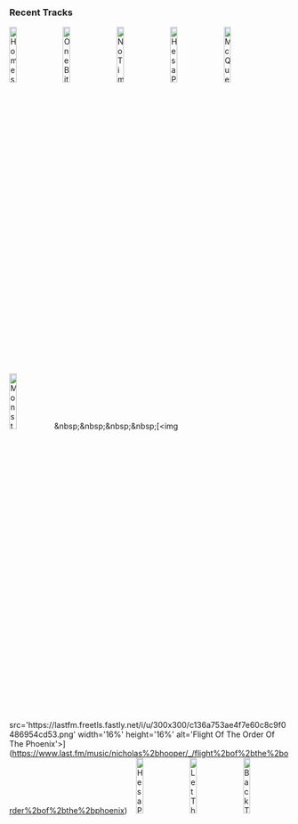 ### Recent Tracks
[<img src='https://lastfm.freetls.fastly.net/i/u/300x300/dfed95f8dd934a865187d61fcf67514f.png' width='16%' height='16%' alt='Homestead - From "The Good Dinosaur" Score'>](https://www.last.fm/music/mychael%2bdanna/_/homestead%2b-%2bfrom%2b%2522the%2bgood%2bdinosaur%2522%2bscore)&nbsp;&nbsp;&nbsp;&nbsp;[<img src='https://lastfm.freetls.fastly.net/i/u/300x300/744c392bd14e4fc7cf381ce2c9b07f32.png' width='16%' height='16%' alt='One Bite at a Time'>](https://www.last.fm/music/jeff%2bbeal/_/one%2bbite%2bat%2ba%2btime)&nbsp;&nbsp;&nbsp;&nbsp;[<img src='https://lastfm.freetls.fastly.net/i/u/300x300/d0a430fbde6644dcc45d9cd2aaa4e930.png' width='16%' height='16%' alt='No Time For Caution'>](https://www.last.fm/music/hans%2bzimmer/_/no%2btime%2bfor%2bcaution)&nbsp;&nbsp;&nbsp;&nbsp;[<img src='https://lastfm.freetls.fastly.net/i/u/300x300/485e096943934797a7e6c3ddf11b8adf.png' width='16%' height='16%' alt='Hes a Pirate'>](https://www.last.fm/music/klaus%2bbadelt/_/he%2527s%2ba%2bpirate)&nbsp;&nbsp;&nbsp;&nbsp;[<img src='https://lastfm.freetls.fastly.net/i/u/300x300/f1865970fe49990e2adb47025827b5ed.png' width='16%' height='16%' alt='McQueen and Sally'>](https://www.last.fm/music/randy%2bnewman/_/mcqueen%2band%2bsally)&nbsp;&nbsp;&nbsp;&nbsp;<br>[<img src='https://lastfm.freetls.fastly.net/i/u/300x300/f1865970fe49990e2adb47025827b5ed.png' width='16%' height='16%' alt='Monsters, Inc.'>](https://www.last.fm/music/randy%2bnewman/_/monsters%252c%2binc.)&nbsp;&nbsp;&nbsp;&nbsp;[<img src='https://lastfm.freetls.fastly.net/i/u/300x300/c136a753ae4f7e60c8c9f0486954cd53.png' width='16%' height='16%' alt='Flight Of The Order Of The Phoenix'>](https://www.last.fm/music/nicholas%2bhooper/_/flight%2bof%2bthe%2border%2bof%2bthe%2bphoenix)&nbsp;&nbsp;&nbsp;&nbsp;[<img src='https://lastfm.freetls.fastly.net/i/u/300x300/485e096943934797a7e6c3ddf11b8adf.png' width='16%' height='16%' alt='Hes a Pirate'>](https://www.last.fm/music/klaus%2bbadelt/_/he%2527s%2ba%2bpirate)&nbsp;&nbsp;&nbsp;&nbsp;[<img src='https://lastfm.freetls.fastly.net/i/u/300x300/49821346514df81477549109aa3a69bf.png' width='16%' height='16%' alt='Let Them Up'>](https://www.last.fm/music/junkie%2bxl/_/let%2bthem%2bup)&nbsp;&nbsp;&nbsp;&nbsp;[<img src='https://lastfm.freetls.fastly.net/i/u/300x300/4a1ff0d19c2417912d15d5d3d2062f6c.png' width='16%' height='16%' alt='Back To The Future - From "Back To The Future" Original Score/End Credits'>](https://www.last.fm/music/the%2boutatime%2borchestra/_/back%2bto%2bthe%2bfuture%2b-%2bfrom%2b%2522back%2bto%2bthe%2bfuture%2522%2boriginal%2bscore%252fend%2bcredits)&nbsp;&nbsp;&nbsp;&nbsp;<br>